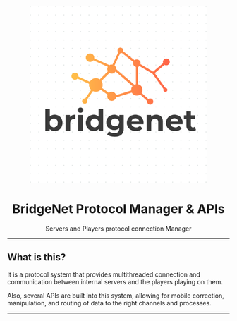 <div align="center">

<img src="assets/logo.png" alt="drawing" width="400"/>

# BridgeNet Protocol Manager & APIs

Servers and Players protocol connection Manager

</div>

---

## What is this?

It is a protocol system that provides multithreaded 
connection and communication between internal servers and the players 
playing on them.

Also, several APIs are built into this system, 
allowing for mobile correction, manipulation, and routing of data to 
the right channels and processes.

---